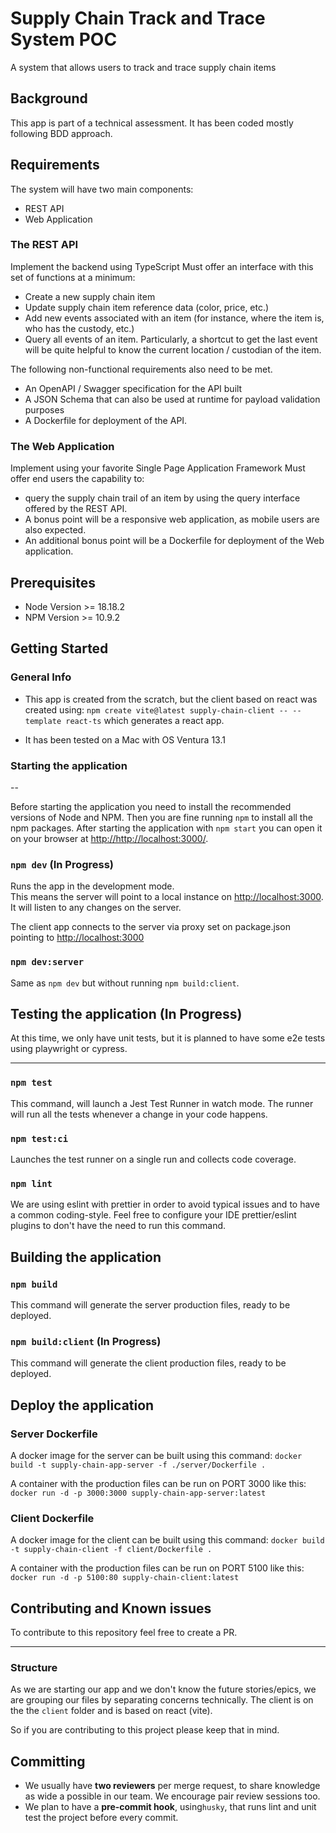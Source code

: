 # Supply Chain Track and Trace System POC
A system that allows users to track and trace supply chain items

## Background
This app is part of a technical assessment. It has been coded mostly following BDD approach.


## Requirements
The system will have two main components: 
* REST API 
* Web Application 

### The REST API 
Implement the backend using TypeScript
Must offer an interface with this set of functions at a minimum: 
* Create a new supply chain item 
* Update supply chain item reference data (color, price, etc.) 
* Add new events associated with an item (for instance, where the item is, who has the custody, etc.) 
* Query all events of an item. Particularly, a shortcut to get the last event will be quite helpful to know the current location / custodian of the item. 

The following non-functional requirements also need to be met. 
* An OpenAPI / Swagger specification for the API built 
* A JSON Schema that can also be used at runtime for payload validation purposes 
* A Dockerfile for deployment of the API. 


### The Web Application
Implement using your favorite Single Page Application Framework
Must offer end users the capability to:
* query the supply chain trail of an item by using the query interface offered by the REST API. 
* A bonus point will be a responsive web application, as mobile users are also expected. 
* An additional bonus point will be a Dockerfile for deployment of the Web application. 


## Prerequisites
- Node Version >= 18.18.2
- NPM Version >= 10.9.2

## Getting Started

### General Info
- This app is created from the scratch, but the client based on react was created using: `npm create vite@latest supply-chain-client -- --template react-ts` which generates a react app.

- It has been tested on a Mac with OS Ventura 13.1

### Starting the application
--

Before starting the application you need to install the recommended versions of Node and NPM. Then you are fine running `npm` to install all the npm packages.
After starting the application with `npm start` you can open it on your browser at [http://http://localhost:3000/](http://http://localhost:3000/).

### `npm dev` (In Progress)

Runs the app in the development mode.<br />
This means the server will point to a local instance on [http://localhost:3000](http://localhost:3000). It will listen to any changes on the server.

The client app connects to the server via proxy set on package.json pointing to [http://localhost:3000](http://localhost:3000)


### `npm dev:server`

Same as `npm dev` but without running `npm build:client`.



## Testing the application (In Progress)

At this time, we only have unit tests, but it is planned to have some e2e tests using playwright or cypress.

---

### `npm test`

This command, will launch a Jest Test Runner in watch mode. The runner will run all the tests whenever a change in your code happens.

### `npm test:ci`

Launches the test runner on a single run and collects code coverage.

### `npm lint`

We are using eslint with prettier in order to avoid typical issues and to have a common coding-style.
Feel free to configure your IDE prettier/eslint plugins to don't have the need to run this command.

## Building the application

### `npm build`

This command will generate the server production files, ready to be deployed.

### `npm build:client` (In Progress)

This command will generate the client production files, ready to be deployed.


## Deploy the application

### Server Dockerfile
A docker image for the server can be built using this command:
`docker build -t supply-chain-app-server -f ./server/Dockerfile .`

A container with the production files can be run on PORT 3000 like this:
`docker run -d -p 3000:3000 supply-chain-app-server:latest`

### Client Dockerfile
A docker image for the client can be built using this command:
`docker build -t supply-chain-client -f client/Dockerfile .`

A container with the production files can be run on PORT 5100 like this:
`docker run -d -p 5100:80 supply-chain-client:latest`


## Contributing and Known issues

To contribute to this repository feel free to create a PR.

---

### Structure

As we are starting our app and we don't know the future stories/epics, we are grouping our files by separating concerns technically. The client is on the the `client` folder and is based on react (vite).

So if you are contributing to this project please keep that in mind.

## Committing

-  We usually have **two reviewers** per merge request, to share knowledge as wide a possible in our team. We encourage pair review sessions too.
-  We plan to have a **pre-commit hook**, using`husky`, that runs lint and unit test the project before every commit.
